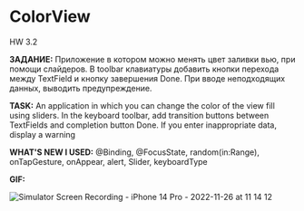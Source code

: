# ColorView
HW 3.2

**ЗАДАНИЕ:** Приложение в котором можно менять цвет заливки вью, при помощи слайдеров. 
            В toolbar клавиатуры добавить кнопки перехода между TextField и кнопку завершения Done.
            При вводе неподходящих данных, выводить предупреждение.

**TASK:** An application in which you can change the color of the view fill using sliders. 
          In the keyboard toolbar, add transition buttons between TextFields and completion button Done.
          If you enter inappropriate data, display a warning

**WHAT'S NEW I USED:** @Binding, @FocusState, random(in:Range), onTapGesture, onAppear, alert, Slider, keyboardType

**GIF:**

![Simulator Screen Recording - iPhone 14 Pro - 2022-11-26 at 11 14 12](https://user-images.githubusercontent.com/97275239/204071956-4b247c84-fe0e-48ff-b4af-8824d8dbe631.gif)
